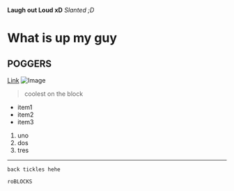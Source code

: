 **Laugh out Loud xD** 
*Slanted ;D*
# What is up my guy 
## POGGERS
[Link](https://sites.google.com/eng.ucsd.edu/cse-15l-spring-2022/schedule?authuser=0)
![Image](https://pas-wordpress-media.s3.us-east-1.amazonaws.com/wp-content/uploads/2013/03/website1.jpg)
> coolest on the block
* item1
* item2
* item3

1. uno
2. dos
3. tres

--- 

`back tickles hehe`

```
roBLOCKS
```
